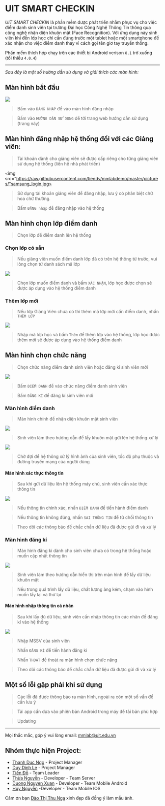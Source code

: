 # UIT SMART CHECKIN 

*UIT SMART CHECKIN* là phần mềm được phát triển nhằm phục vụ cho việc điểm danh sinh viên tại trường Đại học Công Nghệ Thông Tin thông qua công nghệ nhận diện khuôn mặt (Face Recognition). Với ứng dụng này sinh viên khi đến lớp học chỉ cần đứng trước một tablet hoặc một smartphone để xác nhận cho việc điểm danh thay vì cách gọi tên giơ tay truyền thống.   

Phần mềm thích hợp chạy trên các thiết bị Android verison `8.1` trở xuống (tối thiểu `4.0.4`)

___

*Sau đây là một số hướng dẫn sử dụng và giải thích các màn hình:*

## Màn hình bắt đầu

<img src="https://raw.githubusercontent.com/tiendv/mmlabdemo/master/pictures/samsung_welcome.jpg">  

>Bấm vào `ĐĂNG NHẬP` để vào màn hình đăng nhập

>Bấm vào `HƯỚNG DẪN SỬ DỤNG` để tới trang web hướng dẫn sử dụng (trang này)

## Màn hình đăng nhập hệ thống đối với các Giảng viên: 
>Tài khoản dành cho giảng viên sẽ được cấp riêng cho từng giảng viên sử dụng hệ thống (liên hệ nhà phát triển)

<img src="https://raw.githubusercontent.com/tiendv/mmlabdemo/master/pictures/"samsung_login.jpg>   

>Sử dụng tài khoản giảng viên để đăng nhập, lưu ý có phân biệt chữ hoa chữ thường.

>Bấm `ĐĂNG nhập` để đăng nhập vào hệ thống

## Màn hình chọn lớp điểm danh 
>Chọn lớp để điểm danh lên hệ thống

### Chọn lớp có sẵn
>Nếu giảng viên muốn điểm danh lớp đã có trên hệ thông từ trước, vui lòng chọn từ danh sách mã lớp

<img src="https://raw.githubusercontent.com/tiendv/mmlabdemo/master/pictures/samsung_selectClass.jpg">   

>Chọn lớp muốn điểm danh và bấm `XÁC NHẬN`, lớp học được chọn sẽ được áp dụng vào hệ thống điểm danh

### Thêm lớp mới
>Nếu lớp Giảng Viên chưa có thì thêm mã lớp mới cần điểm danh, nhấn `THÊM LỚP`

<img src="https://raw.githubusercontent.com/tiendv/mmlabdemo/master/pictures/samsung_addClass.jpg">  

>Nhập mã lớp học và bấm `Thêm` để thêm lớp vào hệ thống, lớp học được thêm mới sẽ được áp dụng vào hệ thống điểm danh

## Màn hình chọn chức năng
>Chọn chức năng điểm danh sinh viên hoặc đăng kí sinh viên mới

<img src="https://raw.githubusercontent.com/tiendv/mmlabdemo/master/pictures/samsung_start.jpg">  

>Bấm `ĐIỂM DANH` để vào chức năng điểm danh sinh viên

>Bấm `ĐĂNG KÍ` để đăng kí sinh viên mới

### Màn hình điểm danh   
>Màn hình chính để nhận diện khuôn mặt sinh viên

<img src="https://raw.githubusercontent.com/tiendv/mmlabdemo/master/pictures/samsung_recognitionUI.jpg">   

>Sinh viên làm theo hướng dẫn để lấy khuôn mặt gửi lên hệ thống xử lý

<img src="https://raw.githubusercontent.com/tiendv/mmlabdemo/master/pictures/samsung_process.jpg"> 

>Chờ đợi để hệ thông xử lý hình ảnh của sinh viên, tốc độ phụ thuộc và đường truyền mạng của người dùng  


#### Màn hình xác thực thông tin
>Sau khi gửi dữ liệu lên hệ thống máy chủ, sinh viên cần xác thực thông tin

<img src="https://raw.githubusercontent.com/tiendv/mmlabdemo/master/pictures/samsung_recognition.jpg">   
 
>Nếu thông tin chính xác, nhấn `ĐIỂM DANH` để tiến hành điểm danh

>Nếu thông tin không đúng, nhấn `SAI THÔNG TIN` để từ chối thông tin

>Theo dõi các thông báo để chắc chắn dữ liệu đã được gửi đi và xử lý

### Màn hình đăng kí
>Màn hình đăng kí dành cho sinh viên chưa có trong hệ thống hoặc muốn cập nhật thông tin   

<img src="https://raw.githubusercontent.com/tiendv/mmlabdemo/master/pictures/samsung_registerUI.jpg">  

>Sinh viên làm theo hướng dẫn hiển thị trên màn hình để lấy dữ liệu khuôn mặt

>Nếu trong quá trình lấy dữ liệu, chất lượng ảng kém, chạm vào hình muốn lấy lại và thử lại

#### Màn hình nhập thông tin cá nhân
>Sau khi lấy đủ dữ liệu, sinh viên cần nhập thông tin các nhân để đăng kí vào hệ thống

<img src="https://raw.githubusercontent.com/tiendv/mmlabdemo/master/pictures/samsung_register.jpg">   

>Nhập MSSV của sinh viên

>Nhấn `ĐĂNG KÍ` để tiến hành đăng kì

>Nhấn `THOÁT` để thoát ra màn hình chọn chức năng

>Theo dõi các thông báo để chắc chắn dữ liệu đã được gửi đi và xử lý

## Một số lỗi gặp phải khi sử dụng
>Các lỗi đã được thông báo ra màn hình, ngoài ra còn một số vấn đề cần lưu ý

>Tải app cần dựa vào phiên bản Android trong máy để tải bản phù hợp

>Updating
___

Mọi thắc mắc, góp ý vui lòng email: mmlab@uit.edu.vn  

## Nhóm thực hiện Project:  
* [Thanh Duc Ngo](https://www.facebook.com/ngodthanh)  - Project Manager
* [Duy Dinh Le](https://www.facebook.com/profile.php?id=100014113847694)  - Project Manager
* [Tiến Đỗ](https://www.facebook.com/dotien)  - Team Leader
* [Thừa Nguyễn](https://www.facebook.com/Unknown.name.789)  - Developer - Team Server
* [Duong Nguyen Xuan](https://www.facebook.com/duonghoangvn)  - Developer - Team Mobile Android
* [Huy Nguyễn](https://www.facebook.com/rknguyen)  -Developer - Team Mobile IOS

Cảm ơn bạn [Đào Thị Thu Nga](https://www.facebook.com/vonguocmo03092000) xinh đẹp đã đồng ý làm mẫu ảnh.

